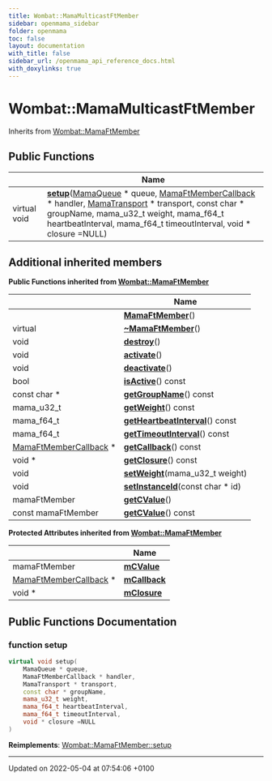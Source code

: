 ```yaml
---
title: Wombat::MamaMulticastFtMember
sidebar: openmama_sidebar
folder: openmama
toc: false
layout: documentation
with_title: false
sidebar_url: /openmama_api_reference_docs.html
with_doxylinks: true
---
```


# Wombat::MamaMulticastFtMember





Inherits from [Wombat::MamaFtMember](classWombat_1_1MamaFtMember.html)

## Public Functions

|                | Name           |
| -------------- | -------------- |
| virtual void | **[setup](classWombat_1_1MamaMulticastFtMember.html#function-setup)**([MamaQueue](classWombat_1_1MamaQueue.html) * queue, [MamaFtMemberCallback](classWombat_1_1MamaFtMemberCallback.html) * handler, [MamaTransport](classWombat_1_1MamaTransport.html) * transport, const char * groupName, mama_u32_t weight, mama_f64_t heartbeatInterval, mama_f64_t timeoutInterval, void * closure =NULL) |

## Additional inherited members

**Public Functions inherited from [Wombat::MamaFtMember](classWombat_1_1MamaFtMember.html)**

|                | Name           |
| -------------- | -------------- |
| | **[MamaFtMember](classWombat_1_1MamaFtMember.html#function-mamaftmember)**() |
| virtual | **[~MamaFtMember](classWombat_1_1MamaFtMember.html#function-~mamaftmember)**() |
| void | **[destroy](classWombat_1_1MamaFtMember.html#function-destroy)**() |
| void | **[activate](classWombat_1_1MamaFtMember.html#function-activate)**() |
| void | **[deactivate](classWombat_1_1MamaFtMember.html#function-deactivate)**() |
| bool | **[isActive](classWombat_1_1MamaFtMember.html#function-isactive)**() const |
| const char * | **[getGroupName](classWombat_1_1MamaFtMember.html#function-getgroupname)**() const |
| mama_u32_t | **[getWeight](classWombat_1_1MamaFtMember.html#function-getweight)**() const |
| mama_f64_t | **[getHeartbeatInterval](classWombat_1_1MamaFtMember.html#function-getheartbeatinterval)**() const |
| mama_f64_t | **[getTimeoutInterval](classWombat_1_1MamaFtMember.html#function-gettimeoutinterval)**() const |
| [MamaFtMemberCallback](classWombat_1_1MamaFtMemberCallback.html) * | **[getCallback](classWombat_1_1MamaFtMember.html#function-getcallback)**() const |
| void * | **[getClosure](classWombat_1_1MamaFtMember.html#function-getclosure)**() const |
| void | **[setWeight](classWombat_1_1MamaFtMember.html#function-setweight)**(mama_u32_t weight) |
| void | **[setInstanceId](classWombat_1_1MamaFtMember.html#function-setinstanceid)**(const char * id) |
| mamaFtMember | **[getCValue](classWombat_1_1MamaFtMember.html#function-getcvalue)**() |
| const mamaFtMember | **[getCValue](classWombat_1_1MamaFtMember.html#function-getcvalue)**() const |

**Protected Attributes inherited from [Wombat::MamaFtMember](classWombat_1_1MamaFtMember.html)**

|                | Name           |
| -------------- | -------------- |
| mamaFtMember | **[mCValue](classWombat_1_1MamaFtMember.html#variable-mcvalue)**  |
| [MamaFtMemberCallback](classWombat_1_1MamaFtMemberCallback.html) * | **[mCallback](classWombat_1_1MamaFtMember.html#variable-mcallback)**  |
| void * | **[mClosure](classWombat_1_1MamaFtMember.html#variable-mclosure)**  |


## Public Functions Documentation

### function setup

```cpp
virtual void setup(
    MamaQueue * queue,
    MamaFtMemberCallback * handler,
    MamaTransport * transport,
    const char * groupName,
    mama_u32_t weight,
    mama_f64_t heartbeatInterval,
    mama_f64_t timeoutInterval,
    void * closure =NULL
)
```


**Reimplements**: [Wombat::MamaFtMember::setup](classWombat_1_1MamaFtMember.html#function-setup)


-------------------------------

Updated on 2022-05-04 at 07:54:06 +0100